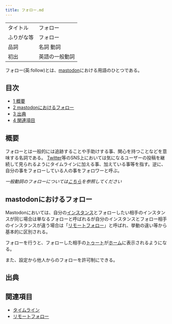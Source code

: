 ```yaml
---
title: フォロー.md
---
```

<div>

|            |                |
|------------|----------------|
| タイトル   | フォロー       |
| ふりがな等 | フォロー       |
| 品詞       | 名詞 動詞      |
| 初出       | 英語の一般動詞 |

  
フォロー(英:follow)とは、[mastodon](/Mastodon "Mastodon")における用語のひとつである。

<div>

<div lang="ja" dir="ltr">

## 目次

</div>

-   [1 概要](#.E6.A6.82.E8.A6.81)
-   [2 mastodonにおけるフォロー](#mastodon.E3.81.AB.E3.81.8A.E3.81.91.E3.82.8B.E3.83.95.E3.82.A9.E3.83.AD.E3.83.BC)
-   [3 出典](#.E5.87.BA.E5.85.B8)
-   [4 関連項目](#.E9.96.A2.E9.80.A3.E9.A0.85.E7.9B.AE)

</div>

## 概要

フォローとは一般的には追跡することや手助けする事、関心を持つことなどを意味する名詞である。 [Twitter](/Twitter "Twitter")等のSNS上においては気になるユーザーの投稿を継続して見られるようにタイムラインに加える事、加えている事等を指す。逆に、自分の事をフォローしている人の事をフォロワーと呼ぶ。

*一般動詞のフォローについては<a href="http://www.weblio.jp/content/%E3%83%95%E3%82%A9%E3%83%AD%E3%83%BC" rel="nofollow">こちら</a>を参照してください*

## mastodonにおけるフォロー

Mastodonにおいては、自分の[インスタンス](/%E3%82%A4%E3%83%B3%E3%82%B9%E3%82%BF%E3%83%B3%E3%82%B9 "インスタンス")とフォローしたい相手のインスタンスが同じ場合は単なるフォローと呼ばれるが自分のインスタンスとフォロー相手のインスタンスが違う場合は「[リモートフォロー](/%E3%83%AA%E3%83%A2%E3%83%BC%E3%83%88%E3%83%95%E3%82%A9%E3%83%AD%E3%83%BC "リモートフォロー")」と呼ばれ、挙動の違い等から基本的に区別される。

フォローを行うと、フォローした相手の[トゥート](/%E3%83%88%E3%82%A5%E3%83%BC%E3%83%88 "トゥート")が[ホーム](/%E3%83%9B%E3%83%BC%E3%83%A0 "ホーム")に表示されるようになる。

また、設定から他人からのフォローを許可制にできる。

## 出典

  

## 関連項目

-   [タイムライン](/%E3%82%BF%E3%82%A4%E3%83%A0%E3%83%A9%E3%82%A4%E3%83%B3 "タイムライン")
-   [リモートフォロー](/%E3%83%AA%E3%83%A2%E3%83%BC%E3%83%88%E3%83%95%E3%82%A9%E3%83%AD%E3%83%BC "リモートフォロー")

</div>
